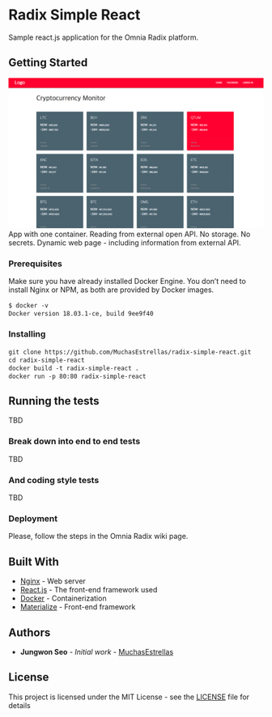 # Radix Simple React

Sample react.js application for the Omnia Radix platform.

## Getting Started
![Screen Shopt](images/screenshot.png?raw=true "Screen Shot")
App with one container. Reading from external open API. No storage. No secrets. Dynamic web page - including information from external API.

### Prerequisites

Make sure you have already installed Docker Engine.
You don’t need to install Nginx or NPM, as both are provided by Docker images.

```
$ docker -v
Docker version 18.03.1-ce, build 9ee9f40
```


### Installing

```
git clone https://github.com/MuchasEstrellas/radix-simple-react.git
cd radix-simple-react
docker build -t radix-simple-react .
docker run -p 80:80 radix-simple-react
```

## Running the tests

TBD

### Break down into end to end tests

TBD

### And coding style tests

TBD

### Deployment

Please, follow the steps in the Omnia Radix wiki page.


## Built With

* [Nginx](https://nginx.org/en/) - Web server
* [React.js](https://reactjs.org/) - The front-end framework used
* [Docker](https://www.docker.com/) - Containerization
* [Materialize](https://materializecss.com/) - Front-end framework


## Authors

* **Jungwon Seo** - *Initial work* - [MuchasEstrellas](https://github.com/MuchasEstrellas)


## License

This project is licensed under the MIT License - see the [LICENSE](LICENSE) file for details
